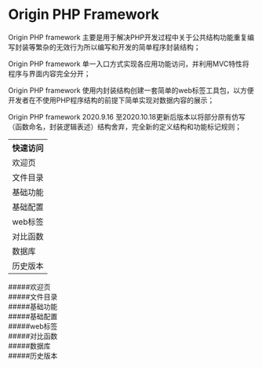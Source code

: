 # Origin PHP Framework
Origin PHP framework 主要是用于解决PHP开发过程中关于公共结构功能重复编写封装等繁杂的无效行为所以编写和开发的简单程序封装结构；

Origin PHP framework 单一入口方式实现各应用功能访问，并利用MVC特性将程序与界面内容完全分开；

Origin PHP framework 使用内封装结构创建一套简单的web标签工具包，以方便开发者在不使用PHP程序结构的前提下简单实现对数据内容的展示；

Origin PHP framework 2020.9.16 至2020.10.18更新后版本以将部分原有仿写（函数命名，封装逻辑表述）结构舍弃，完全新的定义结构和功能标记规则；    
    
<table>
    <tr>
        <th align="left">快速访问</th>
    </tr>
    <tr>
        <td>欢迎页</td>
    </tr>
    <tr>
        <td>文件目录</td>
    </tr>
    <tr>
        <td>基础功能</td>
    </tr>
    <tr>
        <td>基础配置</td>
    </tr>
    <tr>
        <td>web标签</td>
    </tr>
    <tr>
        <td>对比函数</td>
    </tr>
    <tr>
        <td>数据库</td>
    </tr>
    <tr>
        <td>历史版本</td>
    </tr>
</table>
    
#####欢迎页    
#####文件目录    
#####基础功能    
#####基础配置    
#####web标签    
#####对比函数    
#####数据库    
#####历史版本    